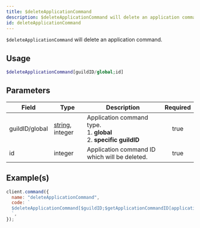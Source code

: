```yaml
---
title: $deleteApplicationCommand
description: $deleteApplicationCommand will delete an application command.
id: deleteApplicationCommand
---
```


`$deleteApplicationCommand` will delete an application command.

## Usage

```php
$deleteApplicationCommand[guildID/global;id]
```

## Parameters

| Field          | Type                                                                                                       | Description                                                                 | Required |
| -------------- | ---------------------------------------------------------------------------------------------------------- | --------------------------------------------------------------------------- | :------: |
| guildID/global | [string](https://developer.mozilla.org/en-US/docs/Web/JavaScript/Reference/Global_Objects/String), integer | Application command type. <br/> 1. **global** <br/> 2. **specific guildID** |   true   |
| id             | integer                                                                                                    | Application command ID which will be deleted.                               |   true   |

## Example(s)

```javascript
client.command({
  name: "deleteApplicationCommand",
  code: `
  $deleteApplicationCommand[$guildID;$getApplicationCommandID[application-command-name;$guildID]]
  `,
});
```
